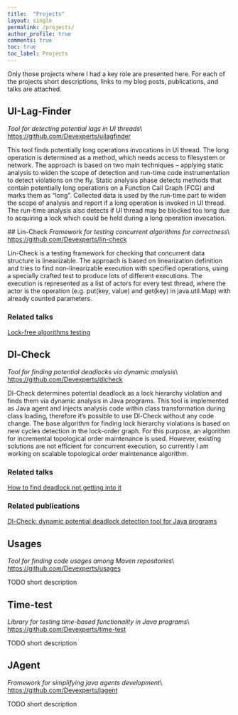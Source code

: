```yaml
---
title:  "Projects"
layout: single
permalink: /projects/
author_profile: true
comments: true
toc: true
toc_label: Projects
---
```


Only those projects where I had a key role are presented here. For each of the projects short descriptions, links to my blog posts, publications, and talks are attached.

## UI-Lag-Finder
*Tool for detecting potential lags in UI threads*\\
<https://github.com/Devexperts/uilagfinder>

This tool finds potentially long operations invocations in UI thread. The long operation is determined as a method, which needs access to filesystem or network.  The approach is based on two main techniques – applying static analysis to widen the scope of detection and run-time code instrumentation to detect violations on the fly. Static analysis phase detects methods that contain potentially long operations on a Function Call Graph (FCG) and marks them as “long”. Collected data is used by the run-time part to widen the scope of analysis and report if a long operation is invoked in UI thread. The run-time analysis also detects if UI thread may be blocked too long due to acquiring a lock which could be held during a long operation invocation.


<a id="lin-check"/>  ## Lin-Check
*Framework for testing concurrent algorithms for correctness*\\
<https://github.com/Devexperts/lin-check>

Lin-Check is a testing framework for checking that concurrent data structure is linearizable. The approach is based on linearization definition and tries to find non-linearizable execution with specified operations, using a specially crafted test to produce lots of different executions. The execution is represented as a list of actors for every test thread, where the actor is the operation (e.g. put(key, value) and get(key) in java.util.Map) with already counted parameters.

### Related talks
[Lock-free algorithms testing](/talks/#lock_free_algorithms_testing)

## Dl-Check
*Tool for finding potential deadlocks via dynamic analysis*\\
<https://github.com/Devexperts/dlcheck>

Dl-Check determines potential deadlock as a lock hierarchy violation and finds them via dynamic analysis in Java programs. This tool is implemented as Java agent and injects analysis code within class transformation during class loading, therefore it’s possible to use Dl-Check without any code change. The base algorithm for finding lock hierarchy violations is based on new cycles detection in the lock-order graph. For this purpose, an algorithm for incremental topological order maintenance is used. However, existing solutions are not efficient for concurrent execution, so currently I am working on scalable topological order maintenance algorithm.

### Related talks
[How to find deadlock not getting into it](/talks/#dl_check)

### Related publications
[Dl-Check: dynamic potential deadlock detection tool for Java programs](/publications/#dl_check_17)

## Usages
*Tool for finding code usages among Maven repositories*\\
<https://github.com/Devexperts/usages>

TODO short description

## Time-test
*Library for testing time-based functionality in Java programs*\\
<https://github.com/Devexperts/time-test>

TODO short description

## JAgent
*Framework for simplifying java agents development*\\
<https://github.com/Devexperts/jagent>

TODO short description